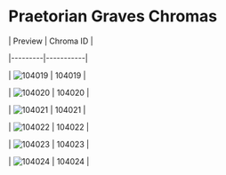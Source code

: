 # Praetorian Graves Chromas


| Preview | Chroma ID |

|---------|-----------|

| ![104019](https://raw.communitydragon.org/latest/plugins/rcp-be-lol-game-data/global/default/v1/champion-chroma-images/104/104019.png) | 104019 |

| ![104020](https://raw.communitydragon.org/latest/plugins/rcp-be-lol-game-data/global/default/v1/champion-chroma-images/104/104020.png) | 104020 |

| ![104021](https://raw.communitydragon.org/latest/plugins/rcp-be-lol-game-data/global/default/v1/champion-chroma-images/104/104021.png) | 104021 |

| ![104022](https://raw.communitydragon.org/latest/plugins/rcp-be-lol-game-data/global/default/v1/champion-chroma-images/104/104022.png) | 104022 |

| ![104023](https://raw.communitydragon.org/latest/plugins/rcp-be-lol-game-data/global/default/v1/champion-chroma-images/104/104023.png) | 104023 |

| ![104024](https://raw.communitydragon.org/latest/plugins/rcp-be-lol-game-data/global/default/v1/champion-chroma-images/104/104024.png) | 104024 |